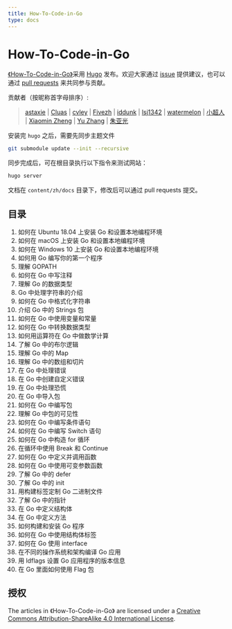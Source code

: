 ```yaml
---
title: How-To-Code-in-Go
type: docs
--- 
```


# How-To-Code-in-Go

[《How-To-Code-in-Go》](https://github.com/gocn/How-To-Code-in-Go)采用 [Hugo](https://gohugo.io) 发布。欢迎大家通过 [issue](https://github.com/gocn/How-To-Code-in-Go/issues) 提供建议，也可以通过 [pull requests](https://github.com/gocn/How-To-Code-in-Go/pulls) 来共同参与贡献。

贡献者（按昵称首字母排序）:

> [astaxie](https://github.com/astaxie) | [Cluas](https://github.com/Cluas) | [cvley](https://github.com/cvley) | [Fivezh](https://github.com/fivezh) | [iddunk](https://github.com/iddunk) | [lsj1342](https://github.com/lsj1342) | [watermelon](https://github.com/watermelo) | [小超人](https://github.com/ddikvy) | [Xiaomin Zheng](https://github.com/zxmfke) | [Yu Zhang](https://github.com/pseudoyu) | [朱亚光](https://github.com/zhuyaguang)

安装完 `hugo` 之后，需要先同步主题文件

```bash
git submodule update --init --recursive
```

同步完成后，可在根目录执行以下指令来测试网站：

```bash
hugo server
```

文档在 `content/zh/docs` 目录下，修改后可以通过 pull requests 提交。

## 目录

1. 如何在 Ubuntu 18.04 上安装 Go 和设置本地编程环境
2. 如何在 macOS 上安装 Go 和设置本地编程环境
3. 如何在 Windows 10 上安装 Go 和设置本地编程环境
4. 如何用 Go 编写你的第一个程序
5. 理解 GOPATH
6. 如何在 Go 中写注释
7. 理解 Go 的数据类型
8. Go 中处理字符串的介绍
9. 如何在 Go 中格式化字符串
10. 介绍 Go 中的 Strings 包
11. 如何在 Go 中使用变量和常量
12. 如何在 Go 中转换数据类型
13. 如何用运算符在 Go 中做数学计算
14. 了解 Go 中的布尔逻辑
15. 理解 Go 中的 Map
16. 理解 Go 中的数组和切片
17. 在 Go 中处理错误
18. 在 Go 中创建自定义错误
19. 在 Go 中处理恐慌
20. 在 Go 中导入包
21. 如何在 Go 中编写包
22. 理解 Go 中包的可见性
23. 如何在 Go 中编写条件语句
24. 如何在 Go 中编写 Switch 语句
25. 如何在 Go 中构造 for 循环
26. 在循环中使用 Break 和 Continue
27. 如何在 Go 中定义并调用函数
28. 如何在 Go 中使用可变参数函数
29. 了解 Go 中的 defer
30. 了解 Go 中的 init
31. 用构建标签定制 Go 二进制文件
32. 了解 Go 中的指针
33. 在 Go 中定义结构体
34. 在 Go 中定义方法
35. 如何构建和安装 Go 程序
36. 如何在 Go 中使用结构体标签
37. 如何在 Go 使用 interface
38. 在不同的操作系统和架构编译 Go 应用
39. 用 ldflags 设置 Go 应用程序的版本信息
40. 在 Go 里面如何使用 Flag 包

## 授权

The articles in 《How-To-Code-in-Go》 are licensed under a [Creative Commons Attribution-ShareAlike 4.0 International License](http://creativecommons.org/licenses/by-sa/4.0/).